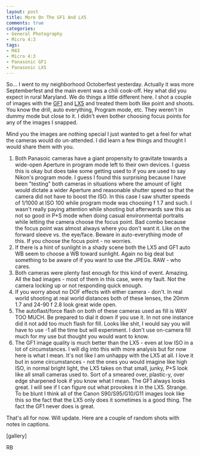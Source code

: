 ```yaml
---
layout: post
title: More On The GF1 And LX5
comments: true
categories:
- General Photography
- Micro 4:3
tags:
- M43
- Micro 4:3
- Panasonic GF1
- Panasonic LX5
---
```

So... I went to my neighborhood Octoberfest yesterday. Actually it was more Septemberfest and the main event was a chili cook-off. Hey what did you expect in rural Maryland. We do things a little different here. I shot a couple of images with the <a href="http://www.amazon.com/gp/redirect.html?ie=UTF8&amp;location=http%3A%2F%2Fwww.amazon.com%2Fgp%2Foffer-listing%2FB002MUAEX4%3Fie%3DUTF8%26ref_%3Dsr_1_1_olp%26s%3Delectronics%26qid%3D1285519516%26sr%3D1-1%26condition%3Dnew&amp;tag=rbde-20&amp;linkCode=ur2&amp;camp=1789&amp;creative=390957" target="_blank">GF1</a> and <a href="http://www.amazon.com/gp/redirect.html?ie=UTF8&amp;location=http%3A%2F%2Fwww.amazon.com%2Fgp%2Foffer-listing%2FB003WJR69E%3Fie%3DUTF8%26ref_%3Dsr_1_1_olp%26s%3Dgateway%26qid%3D1285519472%26sr%3D8-1%26condition%3Dnew&amp;tag=rbde-20&amp;linkCode=ur2&amp;camp=1789&amp;creative=390957" target="_blank">LX5</a> and treated them both like point and shoots. You know the drill, auto everything, Program mode, etc. They weren't in dummy mode but close to it. I didn't even bother choosing focus points for any of the images I snapped.

Mind you the images are nothing special I just wanted to get a feel for what the cameras would do un-attended. I did learn a few things and thought I would share them with you.
<ol>
	<li>Both Panasoic cameras have a giant propensity to gravitate towards a wide-open Aperture in program mode left to their own devices. I guess this is okay but does take some getting used to if you are used to say Nikon's program mode. I guess I found this surprising because I have been "testing" both cameras in situations where the amount of light would dictate a wider Aperture and reasonable shutter speed so that the camera did not have to boost the ISO. In this case I saw shutter speeds of 1/1000 at ISO 100 while program mode was choosing f 1.7 and such. I wasn't really paying attention while shooting but afterwards saw this as not so good in P+S mode when doing casual environmental portraits while letting the camera choose the focus point. Bad combo because the focus point was almost always where you don't want it. Like on the forward sleeve vs. the eye/face. Beware in auto-everything mode of this. If you choose the focus point - no worries.</li>
	<li>If there is a hint of sunlight in a shady scene both the LX5 and GF1 auto WB seem to choose a WB toward sunlight. Again no big deal but something to be aware of if you want to use the JPEGs. RAW - who cares.</li>
	<li>Both cameras were plenty fast enough for this kind of event. Amazing. All the bad images - most of them in this case, were my fault. Not the camera locking up or not responding quick enough.</li>
	<li>If you worry about no DOF effects with either camera - don't. In real world shooting at real world distances both of these lenses, the 20mm 1.7 and 24-90 f 2.8 look great wide open.</li>
	<li>The autoflast/force flash on both of these cameras used as fill is WAY TOO MUCH. Be prepared to dial it down if you use it. In not one instance did it not add too much flash for fill. Looks like shit, I would say you will have to use -1 all the time but will experiment. I don't use on-camera fill much for my use but thought you would want to know.</li>
	<li>The GF1 image quality is much better than the LX5 - even at low ISO in a lot of circumstances. I will dig into this with more analysis but for now here is what I mean. It's not like I am unhappy with the LX5 at all. I love it but in some circumstances - not the ones you would imagine like high ISO, in normal bright light, the LX5 takes on that small, junky, P+S look like all small cameras used to. Sort of a smeared over, plastic-y, over edge sharpened look if you know what I mean. The GF1 always looks great. I will see if I can figure out what provokes it in the LX5. Strange. To be blunt I think all of the Canon S90/S95/G10/G11 images look like this so the fact that the LX5 only does it sometimes is a good thing. The fact the GF1 never does is great.</li>
</ol>
That's all for now. Will update. Here are a couple of random shots with notes in captions.

[gallery]

RB
